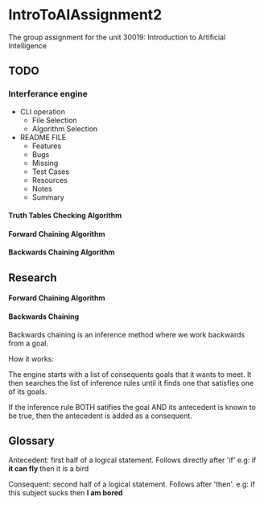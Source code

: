 # IntroToAIAssignment2
The group assignment for the unit 30019: Introduction to Artificial Intelligence

## TODO

### Interferance engine
- CLI operation
	- File Selection
	- Algorithm Selection
- README FILE
	- Features
	- Bugs
	- Missing
	- Test Cases
	- Resources
	- Notes
	- Summary

#### Truth Tables Checking Algorithm

#### Forward Chaining Algorithm

#### Backwards Chaining Algorithm

## Research

#### Forward Chaining Algorithm

#### Backwards Chaining 

Backwards chaining is an inference method where we work backwards from a goal. 

How it works: 

The engine starts with a list of consequents goals that it wants to meet. 
It then searches the list of inference rules until it finds one that satisfies 
one of its goals. 

If the inference rule BOTH satifies the goal AND its antecedent is known to be true, then 
the antecedent is added as a consequent. 

## Glossary 

Antecedent: first half of a logical statement. Follows directly after 'if'
			e.g: if <strong> it can fly </strong> then it is a bird 

Consequent: second half of a logical statement. Follows after 'then'. 
			e.g: if this subject sucks then <strong> I am bored </strong>


